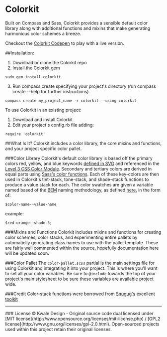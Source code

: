 Colorkit
========

Built on Compass and Sass, Colorkit provides a sensible default color library
along with additional functions and mixins that make generating harmonious
color schemes a breeze.

Checkout the [Colorkit Codepen](http://codepen.io/kwaledesign/pen/glxBi) to play with a live version. 

##Installation:
1. Download or clone the Colorkit repo
2. Install the Colorkit gem
```
sudo gem install colorkit
```
3. Run compass create specifying your project's directory (run compass create --help for further instructions).
```
compass create my_project_name -r colorkit --using colorkit
```

To use Colorkit in an existing project:
1. Download and install Colorkit
2. Edit your project's config.rb file adding:
```
require 'colorkit'
```

##What Is It?
Colorkit includes a color library, the core mixins and functions, and your
project specific color pallet.

###Color Library
Colorkit's default color library is based off the primary colors red, yellow,
and blue keywords [defined in
SVG](http://www.w3.org/TR/SVG/types.html#ColorKeywords) and referenced in the [Level 3 CSS Color
Module](http://www.w3.org/TR/css3-color/#svg-color). Secondary and tertiary colors are derived in equal parts using [Sass's
color
functions](http://sass-lang.com/docs/yardoc/Sass/Script/Functions.html#mix-instance_method). Each of these key-colors are then used in Colorkit's
tint-stack, tone-stack, and shade-stack functions to produce a value stack for
each. The color swatches are given a variable named based of the
[BEM](http://bem.info/) naming
methodology, as defined [here](https://github.com/kwaledesign/CSS-Styleguide), in the form of:
```
$color-name--value-name
```
example:

```
$red-orange--shade-3;
```
###Mixins and Functions
Colorkit includes mixins and functions for creating color schemes, color
stacks, and experimenting entire pallets by automaticlly generating class names
to use with the pallet template. These are fairly well commented within the
source, hopefully documentation here will be updated soon.

###Color Pallet
The `color-pallet.scss` partial is the main settings file for using Colorkit
and integrating it into your project. This is where you'll want to set all your
color variables. Be sure to `@include` towards the top of your project's main
stylesheet to be sure these variables are available project wide.

###Credit
Color-stack functions were borrowed from [Snugug's](https://twitter.com/Snugug) excellent
[toolkit](https://github.com/Snugug/toolkit#colour-functions)

<hr>
### License
© Kwale Design - Original source code dual licensed under [MIT license](http://www.opensource.org/licenses/mit-license.php) / [GPL2 license](http://www.gnu.org/licenses/gpl-2.0.html). Open-sourced projects used within this project retain their original licenses.

